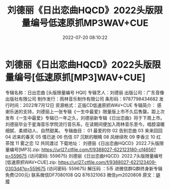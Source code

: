 ﻿---
title: 刘德丽《日出恋曲HQCD》2022头版限量编号低速原抓MP3WAV+CUE
date: 2022-07-20 08:10:22
categories: 新碟专辑、稀有等精品
tags: 华语中文
---
# 刘德丽《日出恋曲HQCD》2022头版限量编号[低速原抓[MP3]WAV+CUE]

专辑名称：日出恋曲 [头版限量编号
HQII]
专辑艺人：刘德丽
出版公司：广东音像出版社有限公司
制作发行：雨林音乐制作有限公司
条形码：9787798434682
发行时间：2022年7月12日
资源格式：正版CD低速原抓WAV+CUE
专辑简介：
感谢乐迷的支持，刘德丽上一张专辑《一生中最爱》限量版上市不久后售罄。距上次发布《一生中最爱》专辑已一年之久，刘德丽新专辑《日出恋曲》将于下周上市。
刘德丽毕业于星海音乐学院流行音乐系，在读期间便加入雨林音乐至今。唱腔温暖细腻、柔顺动人、自然甜美。
专辑曲目：
01
最爱的你
02 告别恋曲
03 来来回回
04 迟来的春天
05 情已逝
06 伤信
07
沉默的眼睛
08 风继续吹
09 李香兰
10 红茶馆
11 雾之恋
12 共同渡过
下载地址：
刘德丽《日出恋曲HQCD》2022.7头版限量编号[MP3].zip: https://url27.ctfile.com/f/9388027-622123180-cf4656?p=559675
(访问密码: 559675)
刘德丽《日出恋曲HQCD》2022.7头版限量编号[低速原抓WAV+CUE].zip: https://url27.ctfile.com/f/9388027-622123409-0303d4?p=559675
(访问密码: 559675)
解压码 ：5币
进微信群Q群终身新专辑免费(200元)
联系微信DF7080108 QQ
876321063
微信ym2020808
原文：[链接](https://blog.sina.com.cn/s/blog_1647c7e7601030ygd.html)